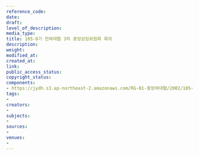 ```yaml
---
reference_code: 
date: 
draft: 
level_of_description: 
media_type: 
title: 105-8기 전여대협 3차 중앙상임위원회 회의
description: 
weight: 
modified_at: 
created_at: 
link: 
public_access_status: 
copyright_status: 
components:
- https://jydh.s3.ap-northeast-2.amazonaws.com/RG-01-중앙여대협/2002/105-8기+전여대협+3차+중앙상임위원회+회의.pdf
tags:
- 
creators:
- 
subjects:
- 
sources:
- 
venues:
- 
---
```

